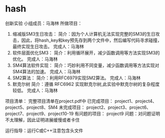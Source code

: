 # hash
创新实验
小组成员：马海林
所做项目：
1. 缩减版SM3生日攻击：
简介：因为个人计算机无法实现完整的SM3的生日攻击，因此，将hash_key和key预先存到两个文件中，然后编写代码寻求碰撞，最终实现生日攻击。
完成人：马海林
2. 软件层面优化SM3：
简介：利用循环展开，减少函数调用等方法实现SM3的优化。
完成人：马海林
3. SM4算法软件实现：
简介：巧妙利用不同变量，减少函数调用等方法实现对SM4算法的加速。
完成人：马海林
4. SM2算法：
简介：利用RFC6979实现SM2算法。
完成人：马海林
5. 默克尔树
简介：遵循 RFC6962 实现默克尔树,此实验中默克尔树的复杂程度较低。
完成人：马海林

项目清单：
完整项目清单在project.pdf中
已完成项目：
project1、project4、project5、project8、SM4
未完成项目：
project2、project3、project6、project7、project9、project10-19
有问题的项目：
project9
问题：对问题证明不太理解，因此证明进展缓慢或者卡住

运行指导：运行C或C++注意包含头文件
